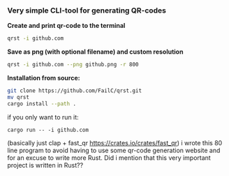 
### Very simple CLI-tool for generating QR-codes

__Create and print qr-code to the terminal__
```bash
qrst -i github.com 
```

__Save as png (with optional filename) and custom resolution__
```bash
qrst -i github.com --png github.png -r 800
```

__Installation from source:__

```bash
git clone https://github.com/FailC/qrst.git
mv qrst
cargo install --path .
```
if you only want to run it:
```
cargo run -- -i github.com
```
(basically just clap + fast_qr https://crates.io/crates/fast_qr)
i wrote this 80 line program to avoid having to use some qr-code generation website and for an excuse to write more Rust. Did i mention that this very important project is written in Rust??

